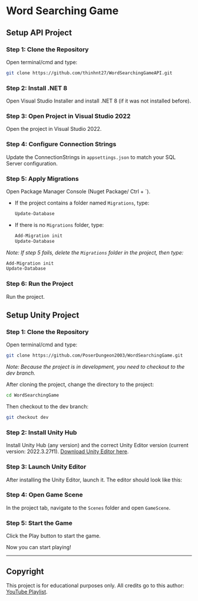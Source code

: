 # Word Searching Game

## Setup API Project

### Step 1: Clone the Repository

Open terminal/cmd and type:
```sh
git clone https://github.com/thinhnt27/WordSearchingGameAPI.git
```

### Step 2: Install .NET 8
Open Visual Studio Installer and install .NET 8 (if it was not installed before).

### Step 3: Open Project in Visual Studio 2022
Open the project in Visual Studio 2022.

### Step 4: Configure Connection Strings
Update the ConnectionStrings in `appsettings.json` to match your SQL Server configuration.

### Step 5: Apply Migrations
Open Package Manager Console (Nuget Package/ Ctrl + `).
- If the project contains a folder named `Migrations`, type:
  ```sh
  Update-Database
  ```
- If there is no `Migrations` folder, type:
  ```sh
  Add-Migration init
  Update-Database
  ```

*Note: If step 5 fails, delete the `Migrations` folder in the project, then type:*
```sh
Add-Migration init
Update-Database
```

### Step 6: Run the Project
Run the project.

## Setup Unity Project

### Step 1: Clone the Repository
Open terminal/cmd and type:
```sh
git clone https://github.com/PoserDungeon2003/WordSearchingGame.git
```
*Note: Because the project is in development, you need to checkout to the dev branch.*

After cloning the project, change the directory to the project:
```sh
cd WordSearchingGame
```
Then checkout to the dev branch:
```sh
git checkout dev
```

### Step 2: Install Unity Hub
Install Unity Hub (any version) and the correct Unity Editor version (current version: 2022.3.27f1).
[Download Unity Editor here](https://unity.com/releases/editor/whats-new/2022.3.27#installs).

### Step 3: Launch Unity Editor
After installing the Unity Editor, launch it. The editor should look like this:

### Step 4: Open Game Scene
In the project tab, navigate to the `Scenes` folder and open `GameScene`.

### Step 5: Start the Game
Click the Play button to start the game.

Now you can start playing!

---

## Copyright
This project is for educational purposes only. All credits go to this author: [YouTube Playlist](https://youtube.com/playlist?list=PLJLLSehgFnspMBk7VaLI18Digsj2xuMhT&si=RTvReRSj2z98C7Ar).
